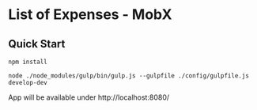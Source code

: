 # List of Expenses - MobX

## Quick Start
`npm install`

`node ./node_modules/gulp/bin/gulp.js --gulpfile ./config/gulpfile.js develop-dev`

App will be available under http://localhost:8080/